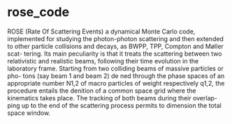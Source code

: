 # rose_code
ROSE (Rate Of Scattering Events) a dynamical Monte Carlo code, implemented for studying the photon-photon scattering and then extended to other particle collisions and decays, as BWPP, TPP, Compton and Møller scat- tering. Its main peculiarity is that it treats the scattering between two relativistic and realistic beams, following their time evolution in the laboratory frame. Starting from two colliding beams of massive particles or pho- tons (say beam 1 and beam 2) de ned through the phase spaces of an appropriate number N1,2 of macro particles of weight respectively q1,2, the procedure entails the denition of a common space grid where the kinematics takes place. The tracking of both beams during their overlap- ping up to the end of the scattering process permits to dimension the total space window.

